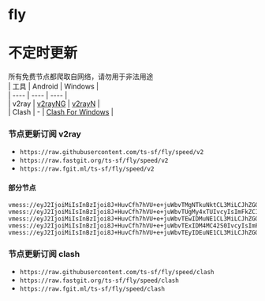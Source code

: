 # fly
# 不定时更新
所有免费节点都爬取自网络，请勿用于非法用途  
|  工具  | Android  | Windows  |  
|  ----  | ----   | ----  |  
| v2ray  | [v2rayNG](https://github.com/2dust/v2rayNG/releases) | [v2rayN](https://github.com/2dust/v2rayN/releases) |  
| Clash  | - | [Clash For Windows](https://github.com/2dust/clashN/releases) | 
  
### 节点更新订阅  v2ray
- `https://raw.githubusercontent.com/ts-sf/fly/speed/v2`  
- `https://raw.fastgit.org/ts-sf/fly/speed/v2`  
- `https://raw.fgit.ml/ts-sf/fly/speed/v2`  
#### 部分节点  
``` 
vmess://eyJ2IjoiMiIsInBzIjoi8J+HuvCfh7hVU+e+juWbvTMgNTkuNktCL3MiLCJhZGQiOiJtYWhpbHUuc2l0ZSIsInBvcnQiOiIyMDUyIiwiaWQiOiI3YTczN2Y0MS1iNzkyLTQyNjAtOTRmZi0zZDg2NGRhNjdiODAiLCJhaWQiOiIwIiwic2N5IjoiYXV0byIsIm5ldCI6IndzIiwidHlwZSI6Im5vbmUiLCJob3N0IjoibWFoaWx1LnNpdGUiLCJwYXRoIjoiLyIsInRscyI6IiIsInNuaSI6IiIsInRlc3RfbmFtZSI6IlVT576O5Zu9MyJ9
vmess://eyJ2IjoiMiIsInBzIjoi8J+HuvCfh7hVU+e+juWbvTUgMy4xTUIvcyIsImFkZCI6ImhtczA0LnhtaXZpZGVvLmNmZCIsInBvcnQiOiI0NDMiLCJpZCI6IjkzZWE0ODZhLWJhZGEtNDJhNC1hYzM4LWQwODhiMzIwZmExZSIsImFpZCI6IjAiLCJzY3kiOiJhdXRvIiwibmV0Ijoid3MiLCJ0eXBlIjoibm9uZSIsImhvc3QiOiJ4bWl2aWRlby5jZmQiLCJwYXRoIjoiL2xpbmt3cyIsInRscyI6InRscyIsInNuaSI6IiIsInRlc3RfbmFtZSI6IlVT576O5Zu9NSJ9
vmess://eyJ2IjoiMiIsInBzIjoi8J+HuvCfh7hVU+e+juWbvTEwIDMuNE1CL3MiLCJhZGQiOiJjYXJldGFrZXIuY29tIiwicG9ydCI6IjQ0MyIsImlkIjoiNDQxZGEzNDItY2U5MC00NDFlLWJmZjktZDJjZWI1NWU2OGNhIiwiYWlkIjoiMCIsInNjeSI6ImF1dG8iLCJuZXQiOiJ3cyIsInR5cGUiOiIiLCJob3N0IjoibWlrYXNhLnlhZW1pa28uY2xvdWRucy5vcmciLCJwYXRoIjoiL2l2aWRlb3Muc2JzL2xpbmt3cyIsInRscyI6InRscyIsInNuaSI6Im1pa2FzYS55YWVtaWtvLmNsb3VkbnMub3JnIiwidGVzdF9uYW1lIjoiVVPnvo7lm70xMCJ9
vmess://eyJ2IjoiMiIsInBzIjoi8J+HuvCfh7hVU+e+juWbvTExIDM4MC42S0IvcyIsImFkZCI6IjE1MS4xMDEuMy4xMCIsInBvcnQiOiI4MCIsImlkIjoiNjZjY2IxMWYtNzVhNy00MjgyLThhNjAtMzFmZWQ0NDc0MDFkIiwiYWlkIjoiMCIsInNjeSI6ImF1dG8iLCJuZXQiOiJ3cyIsInR5cGUiOiJub25lIiwiaG9zdCI6Im5tc2wua3AiLCJwYXRoIjoiL2FyaWVzP2VkPTIwNDgiLCJ0bHMiOiIiLCJzbmkiOiIiLCJ0ZXN0X25hbWUiOiJVU+e+juWbvTExIn0=
vmess://eyJ2IjoiMiIsInBzIjoi8J+HuvCfh7hVU+e+juWbvTEyIDEuNE1CL3MiLCJhZGQiOiIxNTEuMTAxLjY3LjEwIiwicG9ydCI6IjgwIiwiaWQiOiI2NmNjYjExZi03NWE3LTQyODItOGE2MC0zMWZlZDQ0NzQwMWQiLCJhaWQiOiIwIiwic2N5IjoiYXV0byIsIm5ldCI6IndzIiwidHlwZSI6Im5vbmUiLCJob3N0Ijoibm1zbC5rcCIsInBhdGgiOiIvYXJpZXM/ZWQ9MjA0OCIsInRscyI6IiIsInNuaSI6IiIsInRlc3RfbmFtZSI6IlVT576O5Zu9MTIifQ==
```
### 节点更新订阅  clash
- `https://raw.githubusercontent.com/ts-sf/fly/speed/clash`  
- `https://raw.fastgit.org/ts-sf/fly/speed/clash`  
- `https://raw.fgit.ml/ts-sf/fly/speed/clash`  


